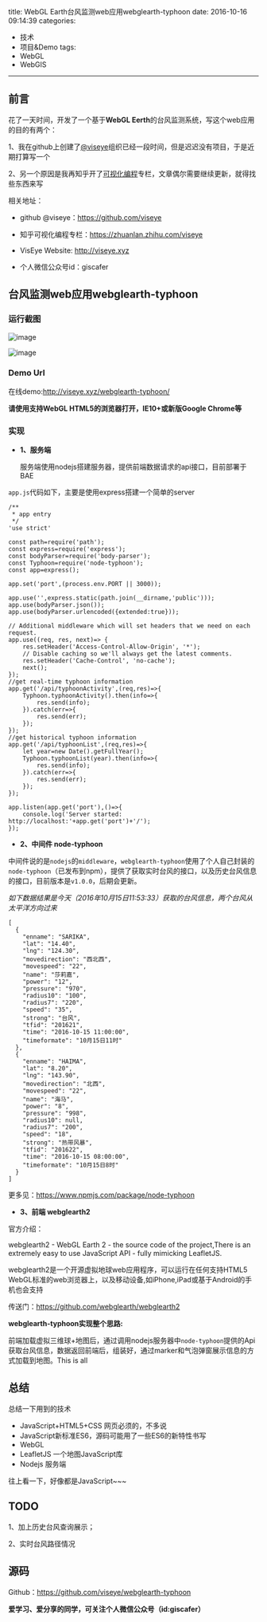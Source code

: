 title: WebGL Earth台风监测web应用webglearth-typhoon
date: 2016-10-16 09:14:39
categories:
- 技术
- 项目&Demo
tags:
- WebGL
- WebGIS

---


## 前言

花了一天时间，开发了一个基于**WebGL Eerth**的台风监测系统，写这个web应用的目的有两个：

1、我在github上创建了[@viseye](https://github.com/viseye)组织已经一段时间，但是迟迟没有项目，于是近期打算写一个

2、另一个原因是我再知乎开了[可视化编程](https://zhuanlan.zhihu.com/viseye)专栏，文章偶尔需要继续更新，就得找些东西来写

相关地址：

- github @viseye：https://github.com/viseye

- 知乎可视化编程专栏：https://zhuanlan.zhihu.com/viseye

- VisEye Website: http://viseye.xyz

- 个人微信公众号id：giscafer

<!-- more -->

## 台风监测web应用webglearth-typhoon


### 运行截图

![image](https://raw.githubusercontent.com/viseye/webglearth-typhoon/master/public/images/screenshot.png)

![image](https://raw.githubusercontent.com/viseye/webglearth-typhoon/master/public/images/show-compact2.gif)


### Demo Url

在线demo:http://viseye.xyz/webglearth-typhoon/ 

**请使用支持WebGL HTML5的浏览器打开，IE10+或新版Google Chrome等**


### 实现

* **1、服务端**
    
    服务端使用nodejs搭建服务器，提供前端数据请求的api接口，目前部署于BAE

`app.js`代码如下，主要是使用express搭建一个简单的server


```
/**
 * app entry
 */
'use strict'

const path=require('path');
const express=require('express');
const bodyParser=require('body-parser');
const Typhoon=require('node-typhoon');
const app=express();

app.set('port',(process.env.PORT || 3000));

app.use('',express.static(path.join(__dirname,'public')));
app.use(bodyParser.json());
app.use(bodyParser.urlencoded({extended:true}));

// Additional middleware which will set headers that we need on each request.
app.use((req, res, next)=> {
    res.setHeader('Access-Control-Allow-Origin', '*');
    // Disable caching so we'll always get the latest comments.
    res.setHeader('Cache-Control', 'no-cache');
    next();
});
//get real-time typhoon information 
app.get('/api/typhoonActivity',(req,res)=>{
	Typhoon.typhoonActivity().then(info=>{
		res.send(info);
	}).catch(err=>{
		res.send(err);
	});
});
//get historical typhoon information 
app.get('/api/typhoonList',(req,res)=>{
	let year=new Date().getFullYear();
	Typhoon.typhoonList(year).then(info=>{
		res.send(info);
	}).catch(err=>{
		res.send(err);
	});
});

app.listen(app.get('port'),()=>{
	console.log('Server started: http://localhost:'+app.get('port')+'/');
});
```

* **2、中间件 node-typhoon**

中间件说的是`nodejs`的`middleware`，`webglearth-typhoon`使用了个人自己封装的`node-typhoon`（已发布到npm），提供了获取实时台风的接口，以及历史台风信息的接口，目前版本是`v1.0.0`，后期会更新。

*如下数据结果是今天（2016年10月15日11:53:33）获取的台风信息，两个台风从太平洋方向过来*


```
[
  {
    "enname": "SARIKA",
    "lat": "14.40",
    "lng": "124.30",
    "movedirection": "西北西",
    "movespeed": "22",
    "name": "莎莉嘉",
    "power": "12",
    "pressure": "970",
    "radius10": "100",
    "radius7": "220",
    "speed": "35",
    "strong": "台风",
    "tfid": "201621",
    "time": "2016-10-15 11:00:00",
    "timeformate": "10月15日11时"
  },
  {
    "enname": "HAIMA",
    "lat": "8.20",
    "lng": "143.90",
    "movedirection": "北西",
    "movespeed": "22",
    "name": "海马",
    "power": "8",
    "pressure": "998",
    "radius10": null,
    "radius7": "200",
    "speed": "18",
    "strong": "热带风暴",
    "tfid": "201622",
    "time": "2016-10-15 08:00:00",
    "timeformate": "10月15日8时"
  }
]
```


更多见：https://www.npmjs.com/package/node-typhoon


* **3、前端 webglearth2**


 官方介绍：

 webglearth2 - WebGL Earth 2 - the source code of the project,There is an extremely easy to use JavaScript API - fully mimicking LeafletJS.
    
webglearth2是一个开源虚拟地球web应用程序，可以运行在任何支持HTML5 WebGL标准的web浏览器上，以及移动设备,如iPhone,iPad或基于Android的手机也会支持

传送门：https://github.com/webglearth/webglearth2



**webglearth-typhoon实现整个思路:**

前端加载虚拟三维球+地图后，通过调用nodejs服务器中`node-typhoon`提供的Api获取台风信息，数据返回前端后，组装好，通过marker和气泡弹窗展示信息的方式加载到地图。This is all


## 总结

总结一下用到的技术

- JavaScript+HTML5+CSS 网页必须的，不多说
- JavaScript新标准ES6，源码可能用了一些ES6的新特性书写
- WebGL 
- LeafletJS 一个地图JavaScript库
- Nodejs 服务端

往上看一下，好像都是JavaScript~~~

## TODO 

1、加上历史台风查询展示；

2、实时台风路径情况


## 源码

Github：https://github.com/viseye/webglearth-typhoon

**爱学习、爱分享的同学，可关注个人微信公众号（id:giscafer）**